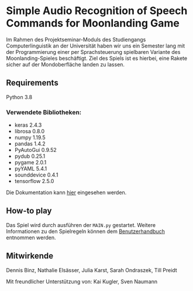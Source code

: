 
# Simple Audio Recognition of Speech Commands for Moonlanding Game

Im Rahmen des Projektseminar-Moduls des Studiengangs Computerlinguistik an der Universität haben wir uns ein Semester lang mit der Programmierung einer per Sprachsteuerung spielbaren Variante des Moonlanding-Spieles beschäftigt. Ziel des Spiels ist es hierbei, eine Rakete sicher auf der Mondoberfläche landen zu lassen.

## Requirements
Python 3.8
### Verwendete Bibliotheken:
* keras 2.4.3
* librosa 0.8.0
* numpy 1.19.5
* pandas 1.4.2
* PyAutoGui 0.9.52
* pydub 0.25.1
* pygame 2.0.1
* pyYAML 5.4.1
* sounddevice 0.4.1
* tensorflow 2.5.0

Die Dokumentation kann [hier](https://www.overleaf.com/7472498371wkqqgnrjstds) eingesehen werden.

## How-to play
Das Spiel wird durch ausführen der ```MAIN.py``` gestartet.
Weitere Informationen zu den Spielregeln können dem [Benutzerhandbuch](https://www.overleaf.com/6955124173ytxtytbfrpqm) entnommen werden.

## Mitwirkende

Dennis Binz, Nathalie Elsässer, Julia Karst, Sarah Ondraszek, Till Preidt

Mit freundlicher Unterstützung von: Kai Kugler, Sven Naumann
